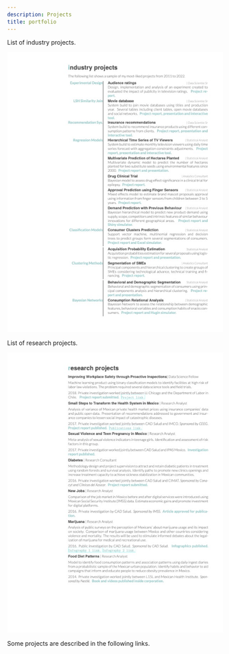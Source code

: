 ```yaml
---
description: Projects
title: portfolio
---
```


List of industry projects.

![Industry](./files/industry_portfolio.jpeg)



List of research projects.

![Research](./files/research_portfolio.jpeg)



Some projects are described in the following links.

